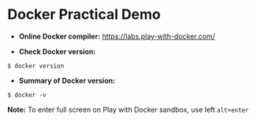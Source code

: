 # Docker Practical Demo

* **Online Docker compiler:** https://labs.play-with-docker.com/

* **Check Docker version:**
```
$ docker version
```

* **Summary of Docker version:**
```
$ docker -v
```

**Note:** To enter full screen on Play with Docker sandbox, use left ```alt+enter```
